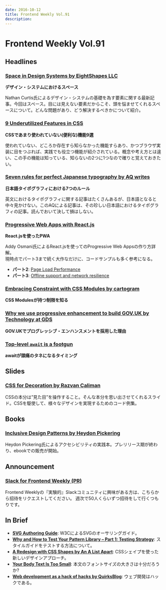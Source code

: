 ```yaml
---
date: 2016-10-12
title: Frontend Weekly Vol.91
description: 
---
```


# Frontend Weekly Vol.91

## Headlines

### [Space in Design Systems by EightShapes LLC](https://medium.com/eightshapes-llc/space-in-design-systems-188bcbae0d62#.uhb509ri0)

**デザイン・システムにおけるスペース**

Nathan Curtis氏によるデザイン・システムの基礎を為す要素に関する最新記事。今回はスペース。目には見えない要素だからこそ、頭を悩ませてくれるスペースについて。どんな問題があり、どう解決するべきかについて紹介。

### [9 Underutilized Features in CSS](https://medium.com/@iamjordanlittle/9-underutilized-features-in-css-90ced6ddbfe7#.qvie2be2i)

**CSSであまり使われていない(便利な)機能9選**

使われていない、どころか存在すら知らなかった機能すらあり、かつブラウザ実装に目をつぶれば、実践でも役立つ機能が紹介されている。概念や考え方とは違い、この手の機能は知っている、知らないの2つに1つなので確りと覚えておきたい。

### [Seven rules for perfect Japanese typography by AQ writes](https://medium.com/aq-writes/seven-rules-for-perfect-japanese-typography-c377fbf49d5#.edl93wxeq)

**日本語タイポグラフィにおける7つのルール**

英文におけるタイポグラフィに関する記事はたくさんあるが、日本語となると中々見かけない。このAQによる記事は、その珍しい日本語におけるタイポグラフィの記事。読んでおいて決して損はしない。

### [Progressive Web Apps with React.js](https://medium.com/@addyosmani/progressive-web-apps-with-react-js-part-i-introduction-50679aef2b12#.ufdfsiy2f)

**React.jsを使ったPWA**

Addy Osmani氏によるReact.jsを使ってのProgressive Web Appsの作り方詳解。  
現時点でパート3まで続く大作なだけに、コードサンプルも多く参考になる。

- **パート2**: [Page Load Performance](https://medium.com/@addyosmani/progressive-web-apps-with-react-js-part-2-page-load-performance-33b932d97cf2#.p9773vcb9)
- **パート3**: [Offline support and network resilience](https://medium.com/@addyosmani/progressive-web-apps-with-react-js-part-3-offline-support-and-network-resilience-c84db889162c#.4gei9gwmg)

### [Embracing Constraint with CSS Modules by cartogram](https://medium.com/cartogram/embracing-constraint-with-css-modules-89ba3bbcb95d#.3e7tjvmex)

**CSS Modulesが持つ制限を知る**

### [Why we use progressive enhancement to build GOV.UK by Technology at GDS](https://gdstechnology.blog.gov.uk/2016/09/19/why-we-use-progressive-enhancement-to-build-gov-uk/)

**GOV.UKでプログレッシブ・エンハンスメントを採用した理由**

### [Top-level `await` is a footgun](https://gist.github.com/Rich-Harris/0b6f317657f5167663b493c722647221)

**awaitが頭痛のタネになるタイミング**

## Slides

### [CSS for Decoration by Razvan Caliman](http://razvancaliman.com/css-for-decoration/#/)

CSSの本分は”見た目”を操作すること。そんな本分を思い出させてくれるスライド。CSSを駆使して、様々なデザインを実現するためのコード例集。

## Books

### [Inclusive Design Patterns by Heydon Pickering](https://www.smashingmagazine.com/2016/06/inclusive-design-patterns/)

Heydon Pickering氏によるアクセシビリティの実践本。プレリリース期が終わり、ebookでの販売が開始。

## Announcement

### [Slack for Frontend Weekly (PR)](https://studiomohawk.typeform.com/to/Kj8Gaj)

Frontend Weeklyの『実験的』Slackコミュニティに興味がある方は、こちらから招待をリクエストしてください。 週次で50人くらいずつ招待をして行くつもりです。

## In Brief

* [**SVG Authoring Guide**](http://w3c.github.io/svgwg/specs/svg-authoring/): W3CによるSVGのオーサリングガイド。
* [**Why and How to Test Your Pattern Library – Part 1: Testing Strategy**](https://tinnedfruit.com/2016/09/12/why-and-how-to-test-your-pattern-library.html): スタイルガイドをテストする方法について。
* [**A Redesign with CSS Shapes by An A List Apart**](http://alistapart.com/article/redesign-with-css-shapes): CSSシェイプを使った新しいデザインアプローチ。
* [**Your Body Text Is Too Small**](https://medium.com/@xtianmiller/your-body-text-is-too-small-5e02d36dc902#.bflmoqxol): 本文のフォントサイズの大きさは十分だろうか?
* [**Web development as a hack of hacks by QuirksBlog**](http://www.quirksmode.org/blog/archives/2016/09/web_development.html): ウェブ開発はハックである。